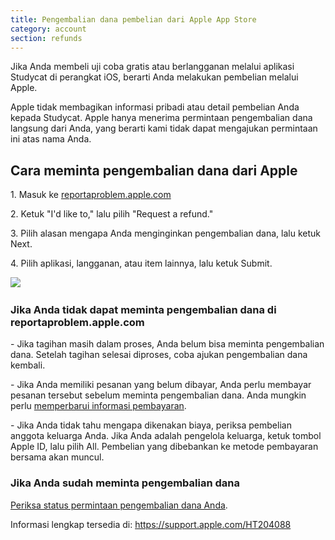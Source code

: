 ```yaml
---
title: Pengembalian dana pembelian dari Apple App Store
category: account
section: refunds 
---
```

Jika Anda membeli uji coba gratis atau berlangganan melalui aplikasi Studycat di perangkat iOS, berarti Anda melakukan pembelian melalui Apple.

Apple tidak membagikan informasi pribadi atau detail pembelian Anda kepada Studycat. Apple hanya menerima permintaan pengembalian dana langsung dari Anda, yang berarti kami tidak dapat mengajukan permintaan ini atas nama Anda.


## Cara meminta pengembalian dana dari Apple

1\. Masuk ke [reportaproblem.apple.com](https://reportaproblem.apple.com/)

2\. Ketuk "I'd like to," lalu pilih "Request a refund."

3\. Pilih alasan mengapa Anda menginginkan pengembalian dana, lalu ketuk Next.

4\. Pilih aplikasi, langganan, atau item lainnya, lalu ketuk Submit.


​![](/attachments/token/EIRFxjZzzik6OVcPJeEE4MFaP/?name=ios14-iphone-12-pro-safari-report-a-problem.png)​


### Jika Anda tidak dapat meminta pengembalian dana di reportaproblem.apple.com

\- Jika tagihan masih dalam proses, Anda belum bisa meminta pengembalian dana. Setelah tagihan selesai diproses, coba ajukan pengembalian dana kembali.

\- Jika Anda memiliki pesanan yang belum dibayar, Anda perlu membayar pesanan tersebut sebelum meminta pengembalian dana. Anda mungkin perlu [memperbarui informasi pembayaran](https://support.apple.com/kb/HT201266).

\- Jika Anda tidak tahu mengapa dikenakan biaya, periksa pembelian anggota keluarga Anda. Jika Anda adalah pengelola keluarga, ketuk tombol Apple ID, lalu pilih All. Pembelian yang dibebankan ke metode pembayaran bersama akan muncul.


### Jika Anda sudah meminta pengembalian dana

[Periksa status permintaan pengembalian dana Anda](https://support.apple.com/kb/HT210904).


Informasi lengkap tersedia di: <https://support.apple.com/HT204088>